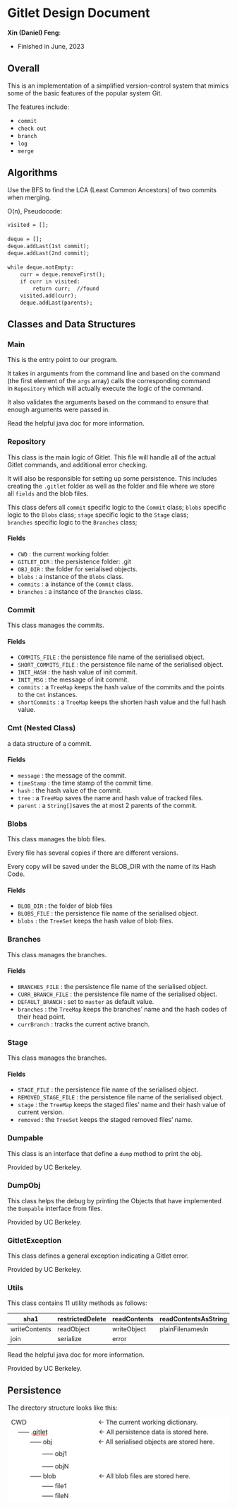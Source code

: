 # Gitlet Design Document

**Xin (Daniel) Feng**:

- Finished in June, 2023

## Overall

This is an implementation of a simplified version-control system that mimics some of the basic features of the popular system Git.

The features include:
- `commit`
- `check out`
- `branch`
- `log`
- `merge`

## Algorithms

Use the BFS to find the LCA (Least Common Ancestors) of two commits when merging.

O(n), Pseudocode:

```
visited = [];

deque = [];
deque.addLast(1st commit);
deque.addLast(2nd commit);

while deque.notEmpty:
    curr = deque.removeFirst();
    if curr in visited:
        return curr;  //found
    visited.add(curr);
    deque.addLast(parents);
```

## Classes and Data Structures

### Main

This is the entry point to our program.

It takes in arguments from the command line and based on the command (the first element of the `args` array) calls the corresponding command in `Repository` which will actually execute the logic of the command.

It also validates the arguments based on the command to ensure that enough arguments were passed in.

Read the helpful java doc for more information.

### Repository

This class is the main logic of Gitlet. This file will handle all of the actual Gitlet commands, and additional error checking.

It will also be responsible for setting up some persistence. This includes creating the `.gitlet` folder as well as the folder and file where we store all `fields` and the blob files.

This class defers all `commit` specific logic to the `Commit` class; `blobs` specific logic to the `Blobs` class; `stage` specific logic to the `Stage` class; `branches` specific logic to the `Branches` class;

#### Fields

- `CWD` : the current working folder.
- `GITLET_DIR` : the persistence folder: .git
- `OBJ_DIR` : the folder for serialised objects.
- `blobs` : a  instance of the `Blobs` class.
- `commits` : a  instance of the `Commit` class.
- `branches`   : a  instance of the `Branches` class.

### Commit

This class manages the commits.

#### Fields

- `COMMITS_FILE` : the persistence file name of the serialised object.
- `SHORT_COMMITS_FILE` : the persistence file name of the serialised object.
- `INIT_HASH` : the hash value of init commit.
- `INIT_MSG` : the message of init commit.
- `commits` : a `TreeMap` keeps the hash value of the commits and the points to the `Cmt` instances.
- `shortCommits`   : a `TreeMap` keeps the shorten hash value and the full hash value.

### Cmt (Nested Class)

a data structure of a commit.

#### Fields

- `message` : the message of the commit.
- `timeStamp` : the time stamp of the commit time.
- `hash` : the hash value of the commit.
- `tree` : a  `TreeMap` saves the name and hash value of tracked files.
- `parent` : a  `String[]`saves the at most 2 parents of the commit.

### Blobs

This class manages the blob files.

Every file has several copies if there are different versions.

Every copy will be saved under the BLOB_DIR with the name of its Hash Code.

#### Fields

- `BLOB_DIR` : the folder of blob files
- `BLOBS_FILE` : the persistence file name of the serialised object.
- `blobs` : the `TreeSet` keeps the hash value of blob files.

### Branches

This class manages the branches.

#### Fields

- `BRANCHES_FILE` : the persistence file name of the serialised object.
- `CURR_BRANCH_FILE` : the persistence file name of the serialised object.
- `DEFAULT_BRANCH` : set to `master` as default value.
- `branches` : the `TreeMap` keeps the branches’ name and the hash codes of their head point.
- `currBranch` : tracks the current active branch.

### Stage

This class manages the branches.

#### Fields

- `STAGE_FILE` : the persistence file name of the serialised object.
- `REMOVED_STAGE_FILE` : the persistence file name of the serialised object.
- `stage` : the `TreeMap` keeps the staged files’ name and their hash value of current version.
- `removed` : the `TreeSet` keeps the staged removed files’ name.

### Dumpable

This class is an interface that define a `dump` method to print the obj.

Provided by UC Berkeley.

### DumpObj

This class helps the debug by printing the Objects that have implemented the `Dumpable` interface from files.

Provided by UC Berkeley.

### GitletException

This class defines a general exception indicating a Gitlet error.

Provided by UC Berkeley.

### Utils

This class contains 11 utility methods as follows:

| sha1 | restrictedDelete | readContents | readContentsAsString |
| --- | --- | --- | --- |
| writeContents | readObject | writeObject | plainFilenamesIn |
| join | serialize | error |  |

Read the helpful java doc for more information.

Provided by UC Berkeley.

## Persistence

The directory structure looks like this:

![img.png](img.png)